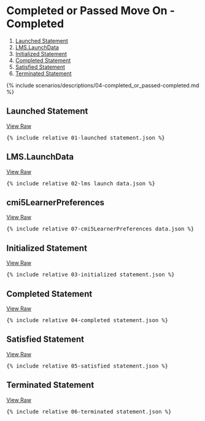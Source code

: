 ---
---

# Completed or Passed Move On - Completed

1. [Launched Statement](#launched-statement)
1. [LMS.LaunchData](#lmslaunchdata)
1. [Initialized Statement](#initialized-statement)
1. [Completed Statement](#completed-statement)
1. [Satisfied Statement](#satisfied-statement)
1. [Terminated Statement](#terminated-statement)

{% include scenarios/descriptions/04-completed_or_passed-completed.md %}

## Launched Statement

[View Raw](01-launched_statement.json)

<pre>
{% include_relative 01-launched_statement.json %}
</pre>

## LMS.LaunchData

[View Raw](02-lms_launch_data.json)

<pre>
{% include_relative 02-lms_launch_data.json %}
</pre>

## cmi5LearnerPreferences

[View Raw](07-cmi5LearnerPreferences_data.json)

<pre>
{% include_relative 07-cmi5LearnerPreferences_data.json %}
</pre>

## Initialized Statement

[View Raw](03-initialized_statement.json)

<pre>
{% include_relative 03-initialized_statement.json %}
</pre>

## Completed Statement

[View Raw](04-completed_statement.json)

<pre>
{% include_relative 04-completed_statement.json %}
</pre>

## Satisfied Statement

[View Raw](05-satisfied_statement.json)

<pre>
{% include_relative 05-satisfied_statement.json %}
</pre>

## Terminated Statement

[View Raw](06-terminated_statement.json)

<pre>
{% include_relative 06-terminated_statement.json %}
</pre>

